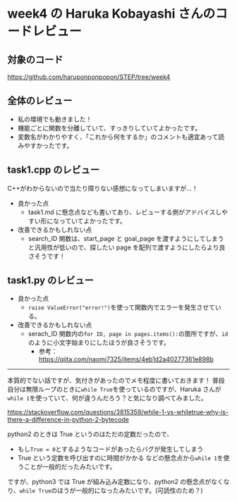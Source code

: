 # week4 の Haruka Kobayashi さんのコードレビュー

## 対象のコード

https://github.com/haruponponpopon/STEP/tree/week4

## 全体のレビュー

- 私の環境でも動きました！
- 機能ごとに関数を分離していて、すっきりしていてよかったです。
- 変数名がわかりやすく、「これから何をするか」のコメントも適宜あって読みやすかったです。

## task1.cpp のレビュー

C++がわからないので当たり障りない感想になってしまいますが…！

- 良かった点
  - task1.md に懸念点なども書いてあり、レビューする側がアドバイスしやすい形になっていてよかったです。
- 改善できるかもしれない点
  - search_ID 関数は、start_page と goal_page を渡すようにしてしまうと汎用性が低いので、探したい page を配列で渡すようにしたらより良さそうです！

## task1.py のレビュー

- 良かった点
  - `raise ValueError("error!")`を使って関数内でエラーを発生させている。
- 改善できるかもしれない点
  - serach_ID 関数内の`for ID, page in pages.items():`の箇所ですが、`id`のように小文字始まりにしたほうが良さそうです。
    - 参考：https://qiita.com/naomi7325/items/4eb1d2a40277361e898b

---

本質的でない話ですが、気付きがあったのでメモ程度に書いておきます！
普段自分は無限ループのときに`while True`を使っているのですが、Haruka さんが`while 1`を使っていて、何が違うんだろう？と気になり調べてみました。

https://stackoverflow.com/questions/3815359/while-1-vs-whiletrue-why-is-there-a-difference-in-python-2-bytecode

python2 のときは True というのはただの定数だったので、

- もし`True = 0`とするようなコードがあったらバグが発生してしまう
- True という定数を呼び出すのに時間がかかる
  などの懸念点から`while 1`を使うことが一般的だったみたいです。

ですが、python3 では True が組み込み定数になり、python2 の懸念点がなくなり、`while True`のほうが一般的になったみたいです。(可読性のため？)
